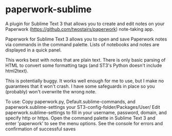 # paperwork-sublime
A plugin for Sublime Text 3 that allows you to create and edit notes on your Paperwork (https://github.com/twostairs/paperwork) note-taking app.

Paperwork for Sublime Text 3 allows you to open and save Paperwork notes via commands in the command palette. Lists of notebooks and notes are displayed in a quick panel.

This works best with notes that are plain text. There is only basic parsing of HTML to convert some formatting tags (and ST3's Python doesn't include html2text).

This is potentially buggy. It works well enough for me to use, but I make no guarantees that it won't crash. I have some safeguards in place so you (probably) won't overwrite the wrong note. 

To use:
Copy paperwork.py, Default.sublime-commands, and paperwork.sublime-settings your ST3-config-folder/Packages/User/
Edit paperwork.sublime-settings to fill in your username, password, domain, and specify http or https.
Open the command palette in Sublime Text 3 and enter 'paperwork' to see the menu options.
See the console for errors and confirmation of successful saves
